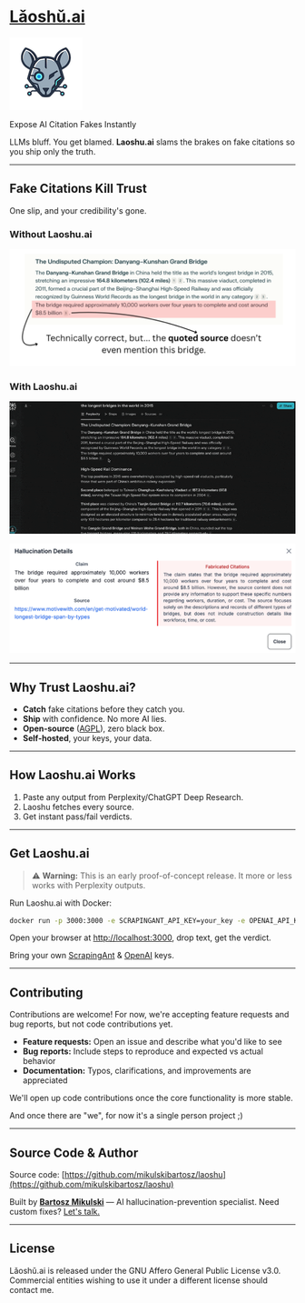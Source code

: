 # [Lǎoshǔ.ai](https://laoshu.ai)

![Lǎoshǔ.ai Logo](docs/logo.png)

Expose AI Citation Fakes Instantly

LLMs bluff. You get blamed. **Laoshu.ai** slams the brakes on fake citations so you ship only the truth.

---

## Fake Citations Kill Trust

One slip, and your credibility's gone.

### Without Laoshu.ai

![Without Laoshu.ai](docs/without_laoshu.png)

### With Laoshu.ai

![With Laoshu.ai](docs/laoshu_usage.gif)

![With Laoshu.ai - hallucination details](docs/with_laoshu_details.png)

---

## Why Trust Laoshu.ai?

- **Catch** fake citations before they catch you.
- **Ship** with confidence. No more AI lies.
- **Open-source** ([AGPL](https://www.gnu.org/licenses/agpl-3.0.html)), zero black box.
- **Self-hosted**, your keys, your data.

---

## How Laoshu.ai Works

1. Paste any output from Perplexity/ChatGPT Deep Research.
2. Laoshu fetches every source.
3. Get instant pass/fail verdicts.

---

## Get Laoshu.ai

> ⚠️ **Warning:** This is an early proof-of-concept release. It more or less works with Perplexity outputs.

Run Laoshu.ai with Docker:

```sh
docker run -p 3000:3000 -e SCRAPINGANT_API_KEY=your_key -e OPENAI_API_KEY=your_key mikulskibartosz/laoshu:0.2.0-dev
```

Open your browser at [http://localhost:3000](http://localhost:3000), drop text, get the verdict.

Bring your own [ScrapingAnt](https://scrapingant.com/) & [OpenAI](https://platform.openai.com/settings/organization/api-keys) keys.

---

## Contributing

Contributions are welcome! For now, we're accepting feature requests and bug reports, but not code contributions yet.

- **Feature requests:** Open an issue and describe what you'd like to see
- **Bug reports:** Include steps to reproduce and expected vs actual behavior
- **Documentation:** Typos, clarifications, and improvements are appreciated

We'll open up code contributions once the core functionality is more stable.

And once there are "we", for now it's a single person project ;)

---

## Source Code & Author

Source code: [https://github.com/mikulskibartosz/laoshu](https://github.com/mikulskibartosz/laoshu)

Built by **[Bartosz Mikulski](https://www.linkedin.com/in/mikulskibartosz)** — AI hallucination-prevention specialist. Need custom fixes? [Let's talk.](https://mikulskibartosz.name)

---

## License

Lǎoshǔ.ai is released under the GNU Affero General Public License v3.0. Commercial entities wishing to use it under a different license should contact me.